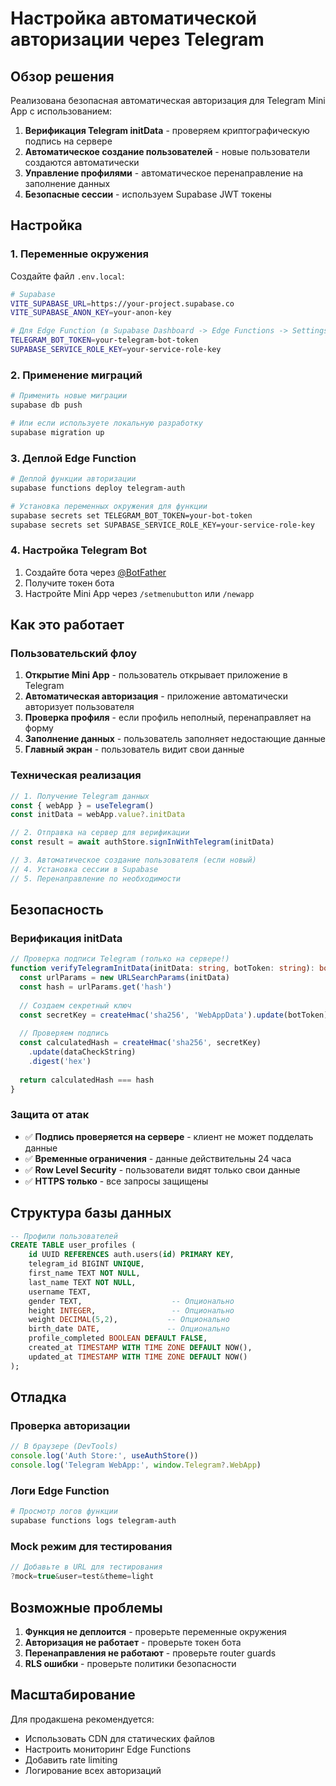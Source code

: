 # Настройка автоматической авторизации через Telegram

## Обзор решения

Реализована безопасная автоматическая авторизация для Telegram Mini App с использованием:

1. **Верификация Telegram initData** - проверяем криптографическую подпись на сервере
2. **Автоматическое создание пользователей** - новые пользователи создаются автоматически
3. **Управление профилями** - автоматическое перенаправление на заполнение данных
4. **Безопасные сессии** - используем Supabase JWT токены

## Настройка

### 1. Переменные окружения

Создайте файл `.env.local`:

```bash
# Supabase
VITE_SUPABASE_URL=https://your-project.supabase.co
VITE_SUPABASE_ANON_KEY=your-anon-key

# Для Edge Function (в Supabase Dashboard -> Edge Functions -> Settings)
TELEGRAM_BOT_TOKEN=your-telegram-bot-token
SUPABASE_SERVICE_ROLE_KEY=your-service-role-key
```

### 2. Применение миграций

```bash
# Применить новые миграции
supabase db push

# Или если используете локальную разработку
supabase migration up
```

### 3. Деплой Edge Function

```bash
# Деплой функции авторизации
supabase functions deploy telegram-auth

# Установка переменных окружения для функции
supabase secrets set TELEGRAM_BOT_TOKEN=your-bot-token
supabase secrets set SUPABASE_SERVICE_ROLE_KEY=your-service-role-key
```

### 4. Настройка Telegram Bot

1. Создайте бота через [@BotFather](https://t.me/botfather)
2. Получите токен бота
3. Настройте Mini App через `/setmenubutton` или `/newapp`

## Как это работает

### Пользовательский флоу

1. **Открытие Mini App** - пользователь открывает приложение в Telegram
2. **Автоматическая авторизация** - приложение автоматически авторизует пользователя
3. **Проверка профиля** - если профиль неполный, перенаправляет на форму
4. **Заполнение данных** - пользователь заполняет недостающие данные
5. **Главный экран** - пользователь видит свои данные

### Техническая реализация

```typescript
// 1. Получение Telegram данных
const { webApp } = useTelegram()
const initData = webApp.value?.initData

// 2. Отправка на сервер для верификации
const result = await authStore.signInWithTelegram(initData)

// 3. Автоматическое создание пользователя (если новый)
// 4. Установка сессии в Supabase
// 5. Перенаправление по необходимости
```

## Безопасность

### Верификация initData

```typescript
// Проверка подписи Telegram (только на сервере!)
function verifyTelegramInitData(initData: string, botToken: string): boolean {
  const urlParams = new URLSearchParams(initData)
  const hash = urlParams.get('hash')
  
  // Создаем секретный ключ
  const secretKey = createHmac('sha256', 'WebAppData').update(botToken).digest()
  
  // Проверяем подпись
  const calculatedHash = createHmac('sha256', secretKey)
    .update(dataCheckString)
    .digest('hex')
    
  return calculatedHash === hash
}
```

### Защита от атак

- ✅ **Подпись проверяется на сервере** - клиент не может подделать данные
- ✅ **Временные ограничения** - данные действительны 24 часа
- ✅ **Row Level Security** - пользователи видят только свои данные
- ✅ **HTTPS только** - все запросы защищены

## Структура базы данных

```sql
-- Профили пользователей
CREATE TABLE user_profiles (
    id UUID REFERENCES auth.users(id) PRIMARY KEY,
    telegram_id BIGINT UNIQUE,
    first_name TEXT NOT NULL,
    last_name TEXT NOT NULL,
    username TEXT,
    gender TEXT,                    -- Опционально
    height INTEGER,                 -- Опционально
    weight DECIMAL(5,2),           -- Опционально
    birth_date DATE,               -- Опционально
    profile_completed BOOLEAN DEFAULT FALSE,
    created_at TIMESTAMP WITH TIME ZONE DEFAULT NOW(),
    updated_at TIMESTAMP WITH TIME ZONE DEFAULT NOW()
);
```

## Отладка

### Проверка авторизации

```javascript
// В браузере (DevTools)
console.log('Auth Store:', useAuthStore())
console.log('Telegram WebApp:', window.Telegram?.WebApp)
```

### Логи Edge Function

```bash
# Просмотр логов функции
supabase functions logs telegram-auth
```

### Mock режим для тестирования

```javascript
// Добавьте в URL для тестирования
?mock=true&user=test&theme=light
```

## Возможные проблемы

1. **Функция не деплоится** - проверьте переменные окружения
2. **Авторизация не работает** - проверьте токен бота
3. **Перенаправления не работают** - проверьте router guards
4. **RLS ошибки** - проверьте политики безопасности

## Масштабирование

Для продакшена рекомендуется:

- Использовать CDN для статических файлов
- Настроить мониторинг Edge Functions
- Добавить rate limiting
- Логирование всех авторизаций
